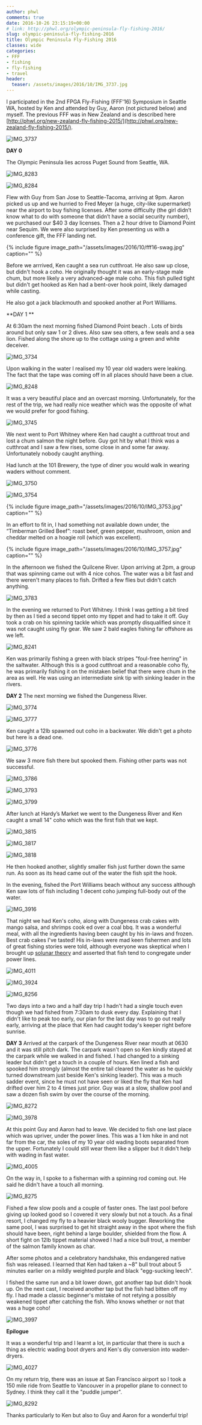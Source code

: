 ```yaml
---
author: phwl
comments: true
date: 2016-10-26 23:15:19+00:00
# link: http://phwl.org/olympic-peninsula-fly-fishing-2016/
slug: olympic-peninsula-fly-fishing-2016
title: Olympic Peninsula Fly-Fishing 2016
classes: wide
categories:
- FFF
- fishing
- fly-fishing
- travel
header:
  teaser: /assets/images/2016/10/IMG_3737.jpg
---
```


I participated in the 2nd FPGA Fly-Fishing (FFF'16) Symposium in Seattle WA, hosted by Ken and attended by Guy, Aaron (not pictured below) and myself. The previous FFF was in New Zealand and is described here [http://phwl.org/new-zealand-fly-fishing-2015/](http://phwl.org/new-zealand-fly-fishing-2015/).

![IMG_3737](/assets/images/2016/10/IMG_3737.jpg)

<!-- more -->
**DAY 0**

The Olympic Peninsula lies across Puget Sound from Seattle, WA.

![IMG_8283](/assets/images/2016/10/IMG_8283.jpg)

![IMG_8284](/assets/images/2016/10/IMG_8284.jpg)

Flew with Guy from San Jose to Seattle-Tacoma, arriving at 9pm. Aaron picked us up and we hurried to Fred Meyer (a huge, city-like supermarket) near the airport to buy fishing licenses. After some difficulty (the girl didn’t know what to do with someone that didn’t have a social security number), we purchased our $40 3 day licenses. Then a 2 hour drive to Diamond Point near Sequim. We were also surprised by Ken presenting us with a conference gift, the FFF landing net.

{% include figure image_path="/assets/images/2016/10/fff16-swag.jpg" caption="" %}

Before we arrrived, Ken caught a sea run cutthroat. He also saw up close, but didn't hook a coho. He originally thought it was an early-stage male chum, but more likely a very advanced-age male coho. This fish pulled tight but didn't get hooked as Ken had a bent-over hook point, likely damaged while casting.

He also got a jack blackmouth and spooked another at Port Williams.

**DAY 1 **

At 6:30am the next morning fished Diamond Point beach . Lots of birds around but only saw 1 or 2 dives. Also saw sea otters, a few seals and a sea lion. Fished along the shore up to the cottage using a green and white deceiver.

![IMG_3734](/assets/images/2016/10/IMG_3734.jpg)

Upon walking in the water I realised my 10 year old waders were leaking. The fact that the tape was coming off in all places should have been a clue.

![IMG_8248](/assets/images/2016/10/IMG_8248.jpg)

It was a very beautiful place and an overcast morning. Unfortunately, for the rest of the trip, we had really nice weather which was the opposite of what we would prefer for good fishing.

![IMG_3745](/assets/images/2016/10/IMG_3745.jpg)

We next went to Port Whitney where Ken had caught a cutthroat trout and lost a chum salmon the night before. Guy got hit by what I think was a cutthroat and I saw a few rises, some close in and some far away. Unfortunately nobody caught anything.


Had lunch at the 101 Brewery, the type of diner you would walk in wearing waders without comment.


![IMG_3750](/assets/images/2016/10/IMG_3750.jpg)

![IMG_3754](/assets/images/2016/10/IMG_3754.jpg)

{% include figure image_path="/assets/images/2016/10/IMG_3753.jpg" caption="" %}

In an effort to fit in, I had something not available down under, the “Timberman Grilled Beef”: roast beef, green pepper, mushroom, onion and cheddar melted on a hoagie roll (which was excellent).

{% include figure image_path="/assets/images/2016/10/IMG_3757.jpg" caption="" %}

In the afternoon we fished the Quilcene River. Upon arriving at 2pm, a group that was spinning came out with 4 nice cohos. The water was a bit fast and there weren't many places to fish. Drifted a few flies but didn't catch anything.

![IMG_3783](/assets/images/2016/10/IMG_3783.jpg)

In the evening we returned to Port Whitney. I think I was getting a bit tired by then as I tied a second tippet onto my tippet and had to take it off. Guy took a crab on his spinning tackle which was promptly disqualified since it was not caught using fly gear. We saw 2 bald eagles fishing far offshore as we left.

![IMG_8241](/assets/images/2016/10/IMG_8241.jpg)

Ken was primarily fishing a green with black stripes "foul-free herring" in the saltwater. Although this is a good cutthroat and a reasonable coho fly, he was primarily fishing it on the mistaken belief that there were chum in the area as well. He was using an intermediate sink tip with sinking leader in the rivers.

**DAY 2**
The next morning we fished the Dungeness River.

![IMG_3774](/assets/images/2016/10/IMG_3774.jpg)

![IMG_3777](/assets/images/2016/10/IMG_3777.jpg)

Ken caught a 12lb spawned out coho in a backwater. We didn't get a photo but here is a dead one.

![IMG_3776](/assets/images/2016/10/IMG_3776.jpg)

We saw 3 more fish there but spooked them. Fishing other parts was not successful.

![IMG_3786](/assets/images/2016/10/IMG_3786.jpg)

![IMG_3793](/assets/images/2016/10/IMG_3793.jpg)

![IMG_3799](/assets/images/2016/10/IMG_3799.jpg)

After lunch at Hardy’s Market we went to the Dungeness River and Ken caught a small 14" coho which was the first fish that we kept.

![IMG_3815](/assets/images/2016/10/IMG_3815.jpg)

![IMG_3817](/assets/images/2016/10/IMG_3817.jpg)

![IMG_3818](/assets/images/2016/10/IMG_3818.jpg)

He then hooked another, slightly smaller fish just further down the same run. As soon as its head came out of the water the fish spit the hook.

In the evening, fished the Port Williams beach without any success although Ken saw lots of fish including 1 decent coho jumping full-body out of the water.

![IMG_3916](/assets/images/2016/10/IMG_3916.jpg)

That night we had Ken's coho, along with Dungeness crab cakes with mango salsa, and shrimps cook  ed over a coal bbq. It was a wonderful meal, with all the ingredients having been caught by his in-laws and frozen. Best crab cakes I've tasted! His in-laws were mad keen fishermen and lots of great fishing stories were told, although everyone was skeptical when I brought up [solunar theory](https://en.wikipedia.org/wiki/Solunar_theory) and asserted that fish tend to congregate under power lines.

![IMG_4011](/assets/images/2016/10/IMG_4011.jpg)

![IMG_3924](/assets/images/2016/10/IMG_3924.jpg)

![IMG_8256](/assets/images/2016/10/IMG_8256.jpg)

Two days into a two and a half day trip I hadn't had a single touch even though we had fished from 7:30am to dusk every day. Explaining that I didn't like to peak too early, our plan for the last day was to go out really early, arriving at the place that Ken had caught today's keeper right before sunrise.

**DAY 3**
Arrived at the carpark of the Dungeness River near mouth at 0630 and it was still pitch dark. The carpark wasn't open so Ken kindly stayed at the carpark while we walked in and fished. I had changed to a sinking leader but didn't get a touch in a couple of hours. Ken lined a fish and spooked him strongly (almost the entire tail cleared the water as he quickly turned downstream just beside Ken's sinking leader). This was a much sadder event, since he must not have seen or liked the fly that Ken had drifted over him 2 to 4 times just prior. Guy was at a slow, shallow pool and saw a dozen fish swim by over the course of the morning.

![IMG_8272](/assets/images/2016/10/IMG_8272.jpg)

![IMG_3978](/assets/images/2016/10/IMG_3978.jpg)

At this point Guy and Aaron had to leave. We decided to fish one last place which was upriver, under the power lines. This was a 1 km hike in and not far from the car, the soles of my 10 year old wading boots separated from the upper. Fortunately I could still wear them like a slipper but it didn't help with wading in fast water.

![IMG_4005](/assets/images/2016/10/IMG_4005.jpg)

On the way in, I spoke to a fisherman with a spinning rod coming out. He said he didn't have a touch all morning.

![IMG_8275](/assets/images/2016/10/IMG_8275.jpg)

Fished a few slow pools and a couple of faster ones. The last pool before giving up looked good so I covered it very slowly but not a touch. As a final resort, I changed my fly to a heavier black wooly bugger. Reworking the same pool, I was surprised to get hit straight away in the spot where the fish should have been, right behind a large boulder, shielded from the flow. A short fight on 12lb tippet material showed I had a nice bull trout, a member of the salmon family known as char.

After some photos and a celebratory handshake, this endangered native fish was released. I learned that Ken had taken a ~8" bull trout about 5 minutes earlier on a mildly weighted purple and black "egg-sucking leech".

I fished the same run and a bit lower down, got another tap but didn't hook up. On the next cast, I received another tap but the fish had bitten off my fly. I had made a classic beginner's mistake of not retying a possibly weakened tippet after catching the fish. Who knows whether or not that was a huge coho!

![IMG_3997](/assets/images/2016/10/IMG_3997.jpg)

**Epilogue**

It was a wonderful trip and I learnt a lot, in particular that there is such a thing as electric wading boot dryers and Ken's diy conversion into wader-dryers.

![IMG_4027](/assets/images/2016/10/IMG_4027.jpg)

On my return trip, there was an issue at San Francisco airport so I took a 150 mile ride from Seattle to Vancouver in a propellor plane to connect to Sydney. I think they call it the "puddle jumper".

![IMG_8292](/assets/images/2016/10/IMG_8292.jpg)

Thanks particularly to Ken but also to Guy and Aaron for a wonderful trip!








